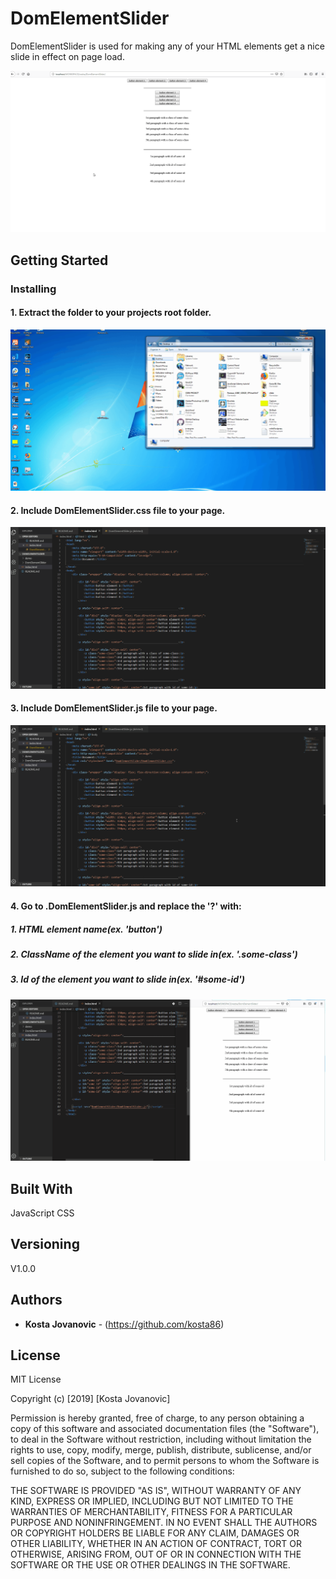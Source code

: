 # DomElementSlider

DomElementSlider is used for making any of your HTML elements get a nice slide in effect on page load.

![DomElementSlider Demo](demo/demo1.gif)

## Getting Started

### Installing

#### 1. Extract the <DomElementSlider> folder to your projects root folder.
![DomElementSlider Demo](demo/demo2.gif)
#### 2. Include DomElementSlider.css file to your page.
![DomElementSlider Demo](demo/demo3.gif)
#### 3. Include DomElementSlider.js file to your page.
![DomElementSlider Demo](demo/demo4.gif)
#### 4. Go to .DomElementSlider.js and replace the '?' with:
##### 1. HTML element name(ex. 'button')
##### 2. ClassName of the element you want to slide in(ex. '.some-class')
##### 3. Id of the element you want to slide in(ex. '#some-id')

![DomElementSlider Demo](demo/demo5.gif)

## Built With

JavaScript
CSS

## Versioning

V1.0.0 

## Authors

* **Kosta Jovanovic** - (https://github.com/kosta86)

## License

MIT License

Copyright (c) [2019] [Kosta Jovanovic]

Permission is hereby granted, free of charge, to any person obtaining a copy
of this software and associated documentation files (the "Software"), to deal
in the Software without restriction, including without limitation the rights
to use, copy, modify, merge, publish, distribute, sublicense, and/or sell
copies of the Software, and to permit persons to whom the Software is
furnished to do so, subject to the following conditions:


THE SOFTWARE IS PROVIDED "AS IS", WITHOUT WARRANTY OF ANY KIND, EXPRESS OR
IMPLIED, INCLUDING BUT NOT LIMITED TO THE WARRANTIES OF MERCHANTABILITY,
FITNESS FOR A PARTICULAR PURPOSE AND NONINFRINGEMENT. IN NO EVENT SHALL THE
AUTHORS OR COPYRIGHT HOLDERS BE LIABLE FOR ANY CLAIM, DAMAGES OR OTHER
LIABILITY, WHETHER IN AN ACTION OF CONTRACT, TORT OR OTHERWISE, ARISING FROM,
OUT OF OR IN CONNECTION WITH THE SOFTWARE OR THE USE OR OTHER DEALINGS IN THE
SOFTWARE.


